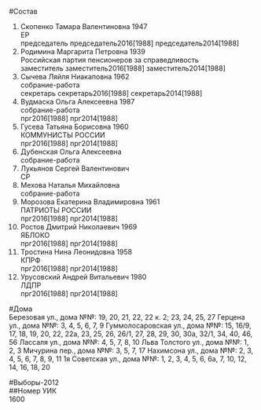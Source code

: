#Состав  
1. Скопенко Тамара Валентиновна 1947  
    ЕР  
    председатель председатель2016[1988] председатель2014[1988]  
2. Родимина Маргарита Петровна 1939  
    Российская партия пенсионеров за справедливость  
    заместитель заместитель2016[1988] заместитель2014[1988]  
3. Сычева Ляйля Ниакаповна 1962  
    собрание-работа  
    секретарь секретарь2016[1988] секретарь2014[1988]  
4. Вудмаска Ольга Алексеевна 1987  
    собрание-работа  
    прг2016[1988] прг2014[1988]  
5. Гусева Татьяна Борисовна 1960  
    КОММУНИСТЫ РОССИИ  
    прг2016[1988] прг2014[1988]  
6. Дубенская Ольга Алексеевна  
    собрание-работа  
7. Лукьянов Сергей Валентинович  
    СР  
8. Мехова Наталья Михайловна  
    собрание-работа  
9. Морозова Екатерина Владимировна 1961  
    ПАТРИОТЫ РОССИИ  
    прг2016[1988] прг2014[1988]  
10. Ростов Дмитрий Николаевич 1969  
    ЯБЛОКО  
    прг2016[1988] прг2014[1988]  
11. Тростина Нина Леонидовна 1958  
    КПРФ  
    прг2016[1988] прг2014[1988]  
12. Урусовский Андрей Витальевич 1980  
    ЛДПР  
    прг2016[1988] прг2014[1988]  
  
#Дома  
Березовая ул., дома №№: 19, 20, 21, 22, 22 к. 2; 23, 24, 25, 27  Герцена ул., дома №№: 3, 4, 5, 6, 7, 9 Гуммолосаровская ул., дома №№: 15, 16/9, 17, 18, 19, 20, 22, 22а, 23, 25, 26, 26/1, 27, 28, 29, 30, 30а, 32/1, 34, 40, 46, 56 Лассаля ул., дома №№: 4, 5, 7, 8, 10 Льва Толстого ул., дома №№: 1, 2, 3 Мичурина пер., дома №№: 3, 5, 7, 17 Нахимсона ул., дома №№: 2, 3, 4, 5, 6, 7, 8, 9, 11 1я Советская ул., дома №№: 1, 2, 3, 4, 5, 6, 6а, 7, 10, 12, 14, 16, 18, 20  
  
#Выборы-2012  
##Номер УИК  
1600  
